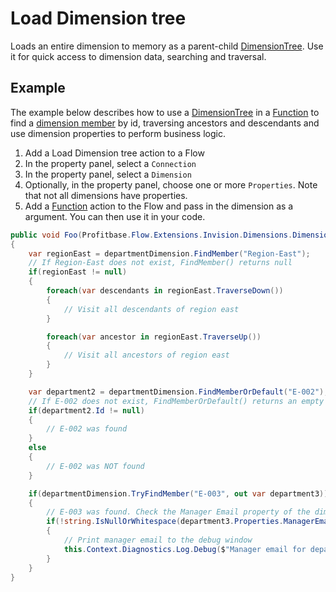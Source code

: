# Load Dimension tree

Loads an entire dimension to memory as a parent-child [DimensionTree](./load-dimension-tree/dimension-tree.md). Use it for quick access to dimension data, searching and traversal.


## Example

The example below describes how to use a [DimensionTree](./load-dimension-tree/dimension-tree.md) in a [Function](../built-in/function.md) to find a [dimension member](load-dimension-tree/dimension-tree-item.md) by id, traversing ancestors and descendants and use dimension properties to perform business logic. 

1) Add a Load Dimension tree action to a Flow
2) In the property panel, select a `Connection`
3) In the property panel, select a `Dimension`
4) Optionally, in the property panel, choose one or more `Properties`. Note that not all dimensions have properties.
5) Add a [Function](../built-in/function.md) action to the Flow and pass in the dimension as a argument. You can then use it in your code.

```csharp
public void Foo(Profitbase.Flow.Extensions.Invision.Dimensions.DimensionTree<MyWorkspace.DimProps_GUID> departmentDimension)
{
    var regionEast = departmentDimension.FindMember("Region-East");
    // If Region-East does not exist, FindMember() returns null
    if(regionEast != null)
    {        
        foreach(var descendants in regionEast.TraverseDown())
        {
            // Visit all descendants of region east
        }

        foreach(var ancestor in regionEast.TraverseUp())
        {
            // Visit all ancestors of region east
        }
    }

    var department2 = departmentDimension.FindMemberOrDefault("E-002");
    // If E-002 does not exist, FindMemberOrDefault() returns an empty default member
    if(department2.Id != null)
    {
        // E-002 was found
    }
    else
    {
        // E-002 was NOT found
    }

    if(departmentDimension.TryFindMember("E-003", out var department3))
    {
        // E-003 was found. Check the Manager Email property of the dimension member and perform an action.
        if(!string.IsNullOrWhitespace(department3.Properties.ManagerEmail))       
        {
            // Print manager email to the debug window
            this.Context.Diagnostics.Log.Debug($"Manager email for department {department3.Id} is {department3.Properties.ManagerEmail}.");
        }        
    }
}
```